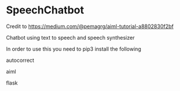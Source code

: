 # SpeechChatbot

Credit to https://medium.com/@pemagrg/aiml-tutorial-a8802830f2bf

Chatbot using text to speech and speech synthesizer

In order to use this you need to pip3 install the following

autocorrect

aiml

flask

